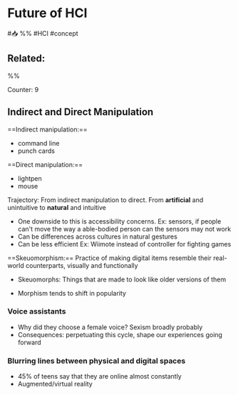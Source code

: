 # Future of HCI
#📥 
%%
#HCI 
#concept

**Related:**
-  

%%

Counter: 9

## Indirect and Direct Manipulation
==Indirect manipulation:==
- command line
- punch cards

==Direct manipulation:==
- lightpen
- mouse

Trajectory: From indirect manipulation to direct. From **artificial** and unintuitive to **natural** and intuitive 
- One downside to this is accessibility concerns. Ex: sensors, if people can't move the way a able-bodied person can the sensors may not work
- Can be differences across cultures in natural gestures
- Can be less efficient Ex: Wiimote instead of controller for fighting games

==Skeuomorphism:== Practice of making digital items resemble their real-world counterparts, visually and functionally
- Skeuomorphs: Things that are made to look like older versions of them

- Morphism tends to shift in popularity

### Voice assistants
- Why did they choose a female voice? Sexism broadly probably
- Consequences: perpetuating this cycle, shape our experiences going forward

### Blurring lines between physical and digital spaces
- 45% of teens say that they are online almost constantly
- Augmented/virtual reality

